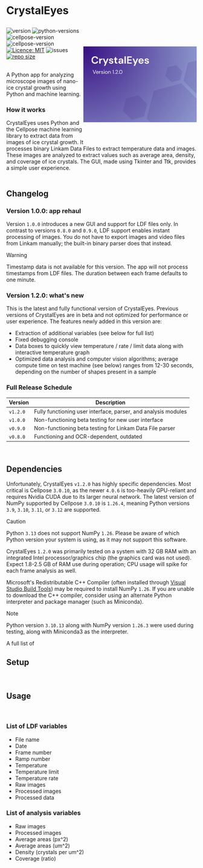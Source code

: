# <p> <b>CrystalEyes</b></p>


<img src="/assets/splash.png" width="300" title="cellpose" alt="cellpose" align="right" vspace="50">



![version](https://img.shields.io/badge/release-v1.2.0-blue)
![python-versions](https://img.shields.io/badge/python-3.9_%7C_3.10_%7C_3.11_%7C_3.12-limegreen)
![cellpose-version](https://img.shields.io/badge/cellpose-3.0.10-red)
![cellpose-version](https://img.shields.io/badge/NumPy-1.26-yellow)
[![Licence: MIT](https://img.shields.io/github/license/i30101/CrystalEyes-v1.0.0)](https://github.com/i30101/CrystalEyes-v1.0.0/blob/master/LICENSE)
![issues](https://img.shields.io/github/issues/i30101/CrystalEyes-v1.0.0)
[![repo size](https://img.shields.io/github/repo-size/i30101/CrystalEyes-v1.0.0)](https://github.com/i30101/CrystalEyes-v1.0.0/)
<br><br>



A Python app for analyzing microscope images of nano-ice crystal growth using Python and machine learning.

### How it works
CrystalEyes uses Python and the Cellpose machine learning library to extract data from images of ice crystal growth. It processes binary Linkam Data Files to extract temperature data and images. These images are analyzed to extract values such as average area, density, and coverage of ice crystals. The GUI, made using Tkinter and Ttk, provides a simple user experience.
<br><br>




## Changelog

### Version 1.0.0: app rehaul
Version `1.0.0` introduces a new GUI and support for LDF files only. In contrast to versions `0.8.0` and `0.9.0`, LDF support enables instant processing of images. You do not have to export images and video files from Linkam manually; the built-in binary parser does that instead. 

> [!WARNING]
> Timestamp data is not available for this version. The app will not process timestamps from LDF files. The duration between each frame defaults to one minute.

### Version 1.2.0: what's new

This is the latest and fully functional version of CrystalEyes. Previous versions of CrystalEyes are in beta and not optimized for performance or user experience. The features newly added in this version are:

- Extraction of additional variables (see below for full list)
- Fixed debugging console
- Data boxes to quickly view temperature / rate / limit data along with interactive temperature graph
- Optimized data analysis and computer vision algorithms; average compute time on test machine (see below) ranges from 12-30 seconds, depending on the number of shapes present in a sample

### Full Release Schedule

| Version  | Description                                                    | 
|----------|----------------------------------------------------------------| 
| `v1.2.0` | Fully functioning user interface, parser, and analysis modules |
| `v1.0.0` | Non-functioning beta testing for new user interface            |
| `v0.9.0` | Non-functioning beta testing for Linkam Data File parser       |
| `v0.8.0` | Functioning and OCR-dependent, outdated                        |
<br>



## Dependencies
Unfortunately, CrystalEyes `v1.2.0` has highly specific dependencies. Most critical is Cellpose `3.0.10`, as the newer `4.0.6` is too-heavily GPU-reliant and requires Nvidia CUDA due to its larger neural network. The latest version of NumPy supported by Cellpose `3.0.10` is `1.26.4`, meaning Python versions `3.9`, `3.10`, `3.11`, or `3.12` are supported. 

> [!CAUTION]
> Python `3.13` does not support NumPy `1.26`. Please be aware of which Python version your system is using, as it may not support this software.

CrystalEyes `1.2.0` was primarily tested on a system with 32 GB RAM with an integrated Intel processor/graphics chip (the graphics card was not used). Expect 1.8-2.5 GB of RAM use during operation; CPU usage will spike for each frame analysis as well.

Microsoft's Redistributable C++ Compiler (often installed through [Visual Studio Build Tools](https://visualstudio.microsoft.com/downloads/?q=build+tools)) may be required to install NumPy `1.26`. If you are unable to download the C++ compiler, consider using an alternate Python interpreter and package manager (such as Miniconda). 

> [!NOTE]
> Python version `3.10.13` along with NumPy version `1.26.3` were used during testing, along with Miniconda3 as the interpreter.

A full list of 
<br>


## Setup

<br>


## Usage

<br>


### List of LDF variables
- File name
- Date
- Frame number
- Ramp number
- Temperature
- Temperature limit
- Temperature rate
- Raw images
- Processed images
- Processed data


### List of analysis variables
- Raw images
- Processed images
- Average areas (px^2)
- Average areas (um^2)
- Density (crystals per um^2)
- Coverage (ratio)